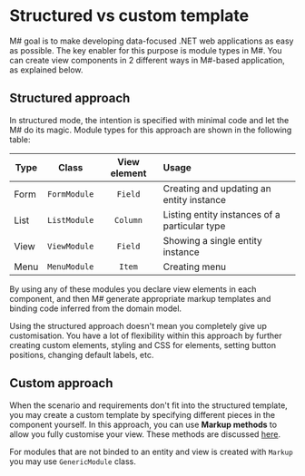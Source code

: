 # Structured vs custom template

M# goal is to make developing data-focused .NET web applications as easy as possible. The key enabler for this purpose is module types in M#. You can create view components in 2 different ways in M#-based application, as explained below. 

## Structured approach
In structured mode, the intention is specified with minimal code and let the M# do its magic. Module types for this approach are shown in the following table:

| Type   |     Class     | View element |              Usage                           |
| -------|:-------------:|:------------:|:---------------------------------------------|
| Form   | `FormModule` | `Field`     |  Creating and updating an entity instance    |
| List   | `ListModule` | `Column`    | Listing entity instances of a particular type|
| View   | `ViewModule` | `Field`     | Showing a single entity instance             |
| Menu   | `MenuModule` | `Item`      | Creating menu                                |

By using any of these modules you declare view elements in each component, and then M# generate appropriate markup templates and binding code inferred from the domain model.

Using the structured approach doesn't mean you completely give up customisation. You have a lot of flexibility within this approach by further creating custom elements, styling and CSS for elements, setting button positions, changing default labels, etc.

## Custom approach
When the scenario and requirements don't fit into the structured template, you may create a custom template by specifying different pieces in the component yourself. In this approach, you can use **Markup methods** to allow you fully customise your view. These methods are discussed [here](https://www.msharp.co.uk/#/how-to/stylingAndCSS/markupCustomisation).

For modules that are not binded to an entity and view is created with `Markup` you may use `GenericModule` class.